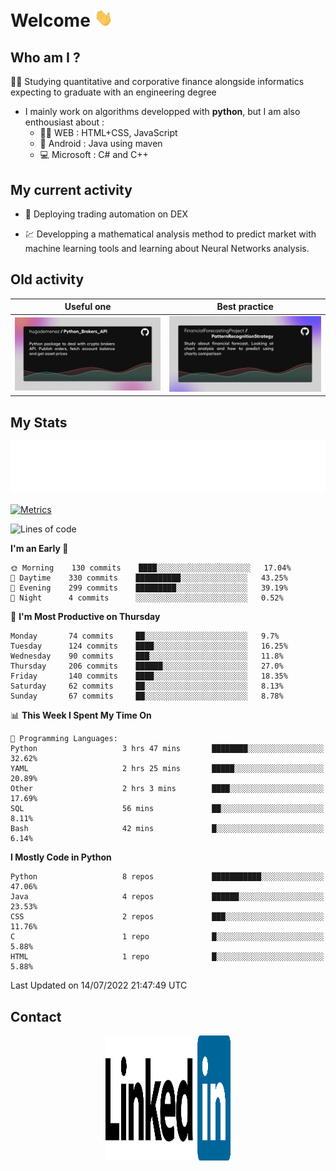 # Welcome <img src="assets/hello.gif" width="30px"/>


## Who am I ?

:man_student: Studying quantitative and corporative finance alongside informatics expecting to graduate with an engineering degree

*  I mainly work on algorithms developped with **python**, but I am also enthousiast about :
    * :man_technologist: WEB : HTML+CSS, JavaScript
    * :iphone: Android : Java using maven
    * :computer: Microsoft : C# and C++

## My current activity

* :rocket: Deploying trading automation on DEX

* :chart: Developping a mathematical analysis method to predict market with machine learning tools and learning about Neural Networks analysis.

## Old activity

| Useful one | Best practice|
| ------------- | ------------- |
| [![](assets/BrokerAPI.png)](https://github.com/hugodemenez/Python_Brokers_API)  | [![](assets/PatternRecognitionStrategy.png)](https://github.com/FinancialForecastingProject/PatternRecognitionStrategy.git)  |

## My Stats

<p align=center>
<img src="metrics.plugin.wakatime.svg" alt="Metrics">
</p>

[![Metrics](https://github.com/hugodemenez/hugodemenez/actions/workflows/workflow.yml/badge.svg)](https://github.com/hugodemenez/hugodemenez/actions/workflows/workflow.yml)

<!--START_SECTION:waka-->
![Lines of code](https://img.shields.io/badge/From%20Hello%20World%20I%27ve%20Written-901%20lines%20of%20code-blue)

**I'm an Early 🐤** 

```text
🌞 Morning    130 commits    ████░░░░░░░░░░░░░░░░░░░░░   17.04% 
🌆 Daytime    330 commits    ██████████░░░░░░░░░░░░░░░   43.25% 
🌃 Evening    299 commits    █████████░░░░░░░░░░░░░░░░   39.19% 
🌙 Night      4 commits      ░░░░░░░░░░░░░░░░░░░░░░░░░   0.52%

```
📅 **I'm Most Productive on Thursday** 

```text
Monday       74 commits     ██░░░░░░░░░░░░░░░░░░░░░░░   9.7% 
Tuesday      124 commits    ████░░░░░░░░░░░░░░░░░░░░░   16.25% 
Wednesday    90 commits     ███░░░░░░░░░░░░░░░░░░░░░░   11.8% 
Thursday     206 commits    ██████░░░░░░░░░░░░░░░░░░░   27.0% 
Friday       140 commits    ████░░░░░░░░░░░░░░░░░░░░░   18.35% 
Saturday     62 commits     ██░░░░░░░░░░░░░░░░░░░░░░░   8.13% 
Sunday       67 commits     ██░░░░░░░░░░░░░░░░░░░░░░░   8.78%

```


📊 **This Week I Spent My Time On** 

```text
💬 Programming Languages: 
Python                   3 hrs 47 mins       ████████░░░░░░░░░░░░░░░░░   32.62% 
YAML                     2 hrs 25 mins       █████░░░░░░░░░░░░░░░░░░░░   20.89% 
Other                    2 hrs 3 mins        ████░░░░░░░░░░░░░░░░░░░░░   17.69% 
SQL                      56 mins             ██░░░░░░░░░░░░░░░░░░░░░░░   8.11% 
Bash                     42 mins             █░░░░░░░░░░░░░░░░░░░░░░░░   6.14%

```

**I Mostly Code in Python** 

```text
Python                   8 repos             ███████████░░░░░░░░░░░░░░   47.06% 
Java                     4 repos             ██████░░░░░░░░░░░░░░░░░░░   23.53% 
CSS                      2 repos             ███░░░░░░░░░░░░░░░░░░░░░░   11.76% 
C                        1 repo              █░░░░░░░░░░░░░░░░░░░░░░░░   5.88% 
HTML                     1 repo              █░░░░░░░░░░░░░░░░░░░░░░░░   5.88%

```



 Last Updated on 14/07/2022 21:47:49 UTC
<!--END_SECTION:waka-->

## Contact

<p align=center >
<a href="https://www.linkedin.com/in/hugo-demenez/"><img src="assets/linkedin.svg" alt="Linkedin_hugodemenez" height="200px" width="200px"/></a>
</p>
